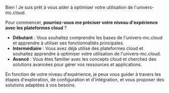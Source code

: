 Bien !  Je suis prêt à vous aider à optimiser votre utilisation de l'univers-mc.cloud.

Pour commencer,  **pourriez-vous me préciser votre niveau d'expérience avec les plateformes cloud** ? 

*  **Débutant** :  Vous souhaitez comprendre les bases de l'univers-mc.cloud et apprendre à utiliser ses fonctionnalités principales.
*  **Intermédiaire** : Vous avez déjà utilisé des plateformes cloud et souhaitez apprendre à optimiser votre utilisation de l'univers-mc.cloud.
*  **Avancé** : Vous êtes familier avec les concepts cloud et cherchez des solutions avancées pour gérer vos ressources et applications.


En fonction de votre niveau d'expérience, je peux vous guider à travers les étapes d'exploration, de configuration et d'intégration, et vous proposer des solutions adaptées à vos besoins.  




